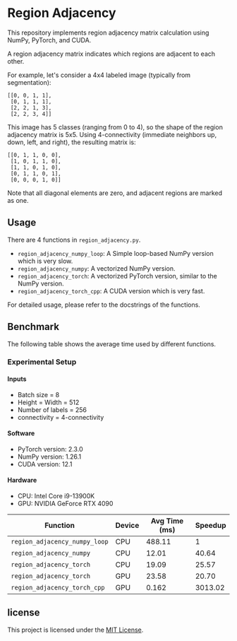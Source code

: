 # Region Adjacency

This repository implements region adjacency matrix calculation using NumPy, PyTorch, and CUDA.

A region adjacency matrix indicates which regions are adjacent to each other.

For example, let's consider a 4x4 labeled image (typically from segmentation):

```text
[[0, 0, 1, 1],
 [0, 1, 1, 1],
 [2, 2, 1, 3],
 [2, 2, 3, 4]]
```

This image has 5 classes (ranging from 0 to 4), so the shape of the region adjacency matrix is 5x5.
Using 4-connectivity (immediate neighbors up, down, left, and right), the resulting matrix is:

```text
[[0, 1, 1, 0, 0],
 [1, 0, 1, 1, 0],
 [1, 1, 0, 1, 0],
 [0, 1, 1, 0, 1],
 [0, 0, 0, 1, 0]]
```

Note that all diagonal elements are zero, and adjacent regions are marked as one.

## Usage

There are 4 functions in `region_adjacency.py`.

- `region_adjacency_numpy_loop`: A Simple loop-based NumPy version which is very slow.
- `region_adjacency_numpy`: A vectorized NumPy version.
- `region_adjacency_torch`: A vectorized PyTorch version, similar to the NumPy version.
- `region_adjacency_torch_cpp`: A CUDA version which is very fast.

For detailed usage, please refer to the docstrings of the functions.

## Benchmark

The following table shows the average time used by different functions.

### Experimental Setup

#### Inputs

- Batch size = 8
- Height = Width = 512
- Number of labels = 256
- connectivity = 4-connectivity

#### Software

- PyTorch version: 2.3.0
- NumPy version: 1.26.1
- CUDA version: 12.1

#### Hardware

- CPU: Intel Core i9-13900K
- GPU: NVIDIA GeForce RTX 4090

| Function                      | Device | Avg Time (ms) | Speedup |
| ----------------------------- | ------ | ------------- | ------- |
| `region_adjacency_numpy_loop` | CPU    | 488.11        | 1       |
| `region_adjacency_numpy`      | CPU    | 12.01         | 40.64   |
| `region_adjacency_torch`      | CPU    | 19.09         | 25.57   |
| `region_adjacency_torch`      | GPU    | 23.58         | 20.70   |
| `region_adjacency_torch_cpp`  | GPU    | 0.162         | 3013.02 |

## license

This project is licensed under the [MIT License](LICENSE).
